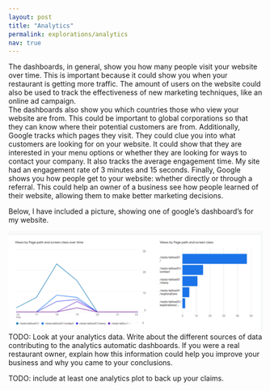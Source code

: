 ```yaml
---
layout: post
title: "Analytics"
permalink: explorations/analytics
nav: true
---
```


The dashboards, in general, show you how many people visit your website over 
time. This is important because it could show you when your restaurant is getting 
more traffic. The amount of users on the website could also be used to track the 
effectiveness of new marketing techniques, like an online ad campaign.   
The dashboards also show you which countries those who view your website are 
from. This could be important to global corporations so that they can know where 
their potential customers are from. Additionally, Google tracks which pages they 
visit. They could clue you into what customers are looking for on your website. 
It could show that they are interested in your menu options or whether they are 
looking for ways to contact your company. It also tracks the average engagement 
time. My site had an engagement rate of 3 minutes and 15 seconds. Finally, Google shows you how people get to your website: whether directly or through a referral.  This could help an owner of a business see how people learned of their website, allowing them to make better marketing decisions.

Below, I have included a picture, showing one of google’s dashboard’s for my website.

![](./assets/images/plot01.png)
TODO: Look at your analytics data. Write about the
different sources of data contributing to the analytics automatic dashboards.
If you were a real restaurant owner, explain how this information could help
you improve your business and why you came to your conclusions.

TODO: include at least one analytics plot to back up your claims.
